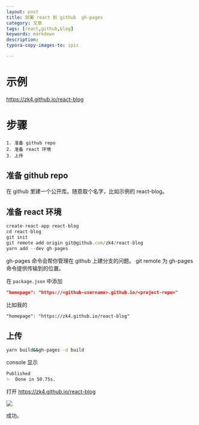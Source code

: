 ```yaml
---
layout: post
title: 部署 react 到 github  gh-pages
category: 文章
tags: [react,github,blog]
keywords: markdown
description:
typora-copy-images-to: ipic

---
```


# 示例

<https://zk4.github.io/react-blog>

# 步骤

    1. 准备 github repo
    2. 准备 react 环境
    3. 上传



## 准备 github repo

在 github 里建一个公开库。随意取个名字，比如示例的 react-blog。

## 准备 react 环境

``` js 
create-react-app react-blog
cd react-blog
git init 
git remote add origin git@github.com/zk4/react-blog
yarn add --dev gh-pages 
```

gh-pages 命令会帮你管理在 github 上建分支的问题。
git remote  为 gh-pages 命令提供传输到的位置。


在 `package.json` 中添加

```json
"homepage": "https://<github-username>.github.io/<project-repo>"
```

比如我的

````
"homepage": "https://zk4.github.io/react-blog"
````



## 上传

```bash
yarn build&&gh-pages -d build
```



console 显示

````bash
Published
✨  Done in 50.75s.
````



 打开 <https://zk4.github.io/react-blog>

![](https://ws1.sinaimg.cn/large/006tNbRwly1fyezjkcqsnj30i30cnmzk.jpg)

成功。

